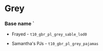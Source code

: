 
# Grey
### Base name `

 - Frayed - `t10_gbr_pl_grey_sable_lod0`

 - Samantha's PJs - `t10_gbr_pl_grey_pajamas`
